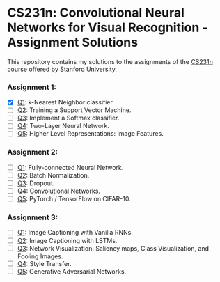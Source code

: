 # CS231n: Convolutional Neural Networks for Visual Recognition - Assignment Solutions


This repository contains my solutions to the assignments of the [CS231n](http://cs231n.stanford.edu/) course offered by Stanford University.

### Assignment 1:
- [x] [Q1](https://github.com/jariasf/CS231n/blob/master/assignment1/knn.ipynb): k-Nearest Neighbor classifier.
- [ ] [Q2](https://github.com/jariasf/CS231n/blob/master/assignment1/svm.ipynb): Training a Support Vector Machine.
- [ ] [Q3](https://github.com/jariasf/CS231n/blob/master/assignment1/softmax.ipynb): Implement a Softmax classifier.
- [ ] [Q4](https://github.com/jariasf/CS231n/blob/master/assignment1/two_layer_net.ipynb): Two-Layer Neural Network.
- [ ] [Q5](https://github.com/jariasf/CS231n/blob/master/assignment1/features.ipynb): Higher Level Representations: Image Features.

### Assignment 2:
- [ ] [Q1](https://github.com/jariasf/CS231n/blob/master/assignment2/FullyConnectedNets.ipynb): Fully-connected Neural Network.
- [ ] [Q2](https://github.com/jariasf/CS231n/blob/master/assignment2/BatchNormalization.ipynb): Batch Normalization.
- [ ] [Q3](https://github.com/jariasf/CS231n/blob/master/assignment2/Dropout.ipynb): Dropout.
- [ ] [Q4](https://github.com/jariasf/CS231n/blob/master/assignment2/ConvolutionalNetworks.ipynb): Convolutional Networks.
- [ ] [Q5](https://github.com/jariasf/CS231n/blob/master/assignment2/TensorFlow.ipynb): PyTorch / TensorFlow on CIFAR-10.

### Assignment 3:
- [ ] [Q1](https://github.com/jariasf/CS231n/blob/master/assignment3/RNN_Captioning.ipynb): Image Captioning with Vanilla RNNs.
- [ ] [Q2](https://github.com/jariasf/CS231n/blob/master/assignment3/LSTM_Captioning.ipynb): Image Captioning with LSTMs.
- [ ] [Q3](https://github.com/jariasf/CS231n/blob/master/assignment3/NetworkVisualization-TensorFlow.ipynb): Network Visualization: Saliency maps, Class Visualization, and Fooling Images.
- [ ] [Q4](https://github.com/jariasf/CS231n/blob/master/assignment3/StyleTransfer-TensorFlow.ipynb): Style Transfer.
- [ ] [Q5](https://github.com/jariasf/CS231n/blob/master/assignment3/GANs-TensorFlow.ipynb): Generative Adversarial Networks.